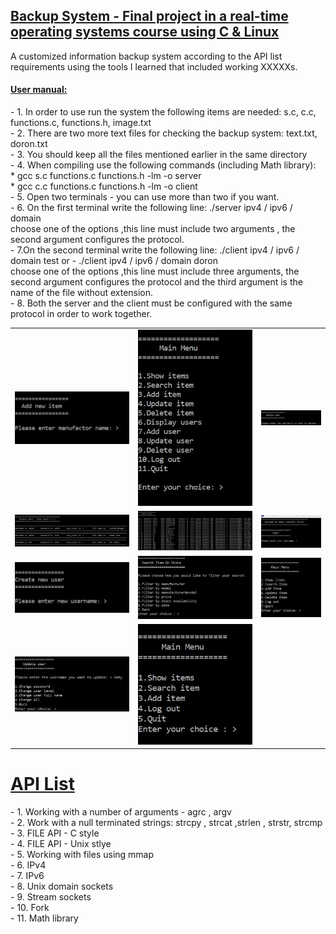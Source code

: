 <h2><u>Backup System - Final project in a real-time operating systems course using C & Linux</u></h2>
<p>
A customized information backup system according to the API list requirements using the tools I learned that included working XXXXXs.
</p>
<h4><u>User manual:</u></h4>
<p>
- 1. In order to use run the system the following items are needed: s.c, c.c, functions.c, functions.h, image.txt<br>
- 2. There are two more text files for checking the backup system: text.txt, doron.txt<br>
- 3. You should keep all the files mentioned earlier in the same directory<br>
- 4. When compiling use the following commands (including Math library):<br>
  * gcc s.c functions.c functions.h -lm -o server<br>
  * gcc c.c functions.c functions.h -lm -o client<br>
- 5. Open two terminals - you can use more than two if you want.<br>
- 6. On the first terminal write the following line: ./server ipv4 / ipv6 / domain<br> 
 choose one of the options ,this line must include two arguments , the second argument configures the protocol.<br>
- 7.On the second terminal write the following line: ./client ipv4 / ipv6 / domain test  or  - ./client ipv4 / ipv6 / domain doron<br>
 choose one of the options ,this line must include three arguments, the second argument configures the protocol and the third argument is the name of the file without extension.<br>
- 8. Both the server and the client must be configured with the same protocol in order to work together.
</p>
<table>
    <tr>
            <td><img src="https://github.com/Matanlaza89/Computer_Store_C_Project/blob/master/images/add%20item.JPG" alt=""></td>
            <td><img src="https://github.com/Matanlaza89/Computer_Store_C_Project/blob/master/images/admin%20level%20menu.JPG" alt=""></td>
            <td><img src="https://github.com/Matanlaza89/Computer_Store_C_Project/blob/master/images/delete%20user.JPG" alt=""></td>
    </tr>
        <tr>
            <td><img src="https://github.com/Matanlaza89/Computer_Store_C_Project/blob/master/images/display%20users.JPG" alt=""></td>
            <td><img src="https://github.com/Matanlaza89/Computer_Store_C_Project/blob/master/images/items%20on%20store.JPG" alt=""></td>
            <td><img src="https://github.com/Matanlaza89/Computer_Store_C_Project/blob/master/images/login.JPG" alt=""></td>
    </tr>
        <tr>
            <td><img src="https://github.com/Matanlaza89/Computer_Store_C_Project/blob/master/images/new%20user.JPG" alt=""></td>
            <td><img src="https://github.com/Matanlaza89/Computer_Store_C_Project/blob/master/images/search.JPG" alt=""></td>
            <td><img src="https://github.com/Matanlaza89/Computer_Store_C_Project/blob/master/images/super%20user%20menu.JPG" alt=""></td>
    </tr>
	<tr>
            <td><img src="https://github.com/Matanlaza89/Computer_Store_C_Project/blob/master/images/update%20user.JPG" alt=""></td>
            <td><img src="https://github.com/Matanlaza89/Computer_Store_C_Project/blob/master/images/user%20level%20main.JPG" alt=""></td>
    </tr>
</table>

<h1><u>API List</u></h1>
<p>
- 1. Working with a number of arguments - agrc , argv <br>
- 2. Work with a null terminated strings: strcpy , strcat ,strlen , strstr, strcmp <br>
- 3. FILE API - C style <br>
- 4. FILE API - Unix stlye <br>
- 5. Working with files using mmap <br>
- 6. IPv4<br>
- 7. IPv6<br>
- 8. Unix domain sockets <br>
- 9. Stream sockets<br>
- 10. Fork<br>
- 11. Math library<br>
</p>
